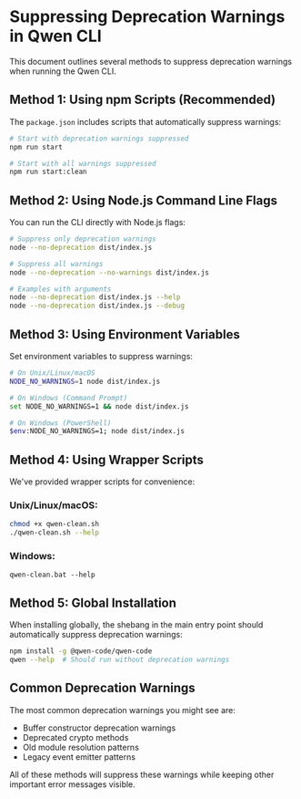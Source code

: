 # Suppressing Deprecation Warnings in Qwen CLI

This document outlines several methods to suppress deprecation warnings when running the Qwen CLI.

## Method 1: Using npm Scripts (Recommended)

The `package.json` includes scripts that automatically suppress warnings:

```bash
# Start with deprecation warnings suppressed
npm run start

# Start with all warnings suppressed  
npm run start:clean
```

## Method 2: Using Node.js Command Line Flags

You can run the CLI directly with Node.js flags:

```bash
# Suppress only deprecation warnings
node --no-deprecation dist/index.js

# Suppress all warnings
node --no-deprecation --no-warnings dist/index.js

# Examples with arguments
node --no-deprecation dist/index.js --help
node --no-deprecation dist/index.js --debug
```

## Method 3: Using Environment Variables

Set environment variables to suppress warnings:

```bash
# On Unix/Linux/macOS
NODE_NO_WARNINGS=1 node dist/index.js

# On Windows (Command Prompt)
set NODE_NO_WARNINGS=1 && node dist/index.js

# On Windows (PowerShell)
$env:NODE_NO_WARNINGS=1; node dist/index.js
```

## Method 4: Using Wrapper Scripts

We've provided wrapper scripts for convenience:

### Unix/Linux/macOS:
```bash
chmod +x qwen-clean.sh
./qwen-clean.sh --help
```

### Windows:
```batch
qwen-clean.bat --help
```

## Method 5: Global Installation

When installing globally, the shebang in the main entry point should automatically suppress deprecation warnings:

```bash
npm install -g @qwen-code/qwen-code
qwen --help  # Should run without deprecation warnings
```

## Common Deprecation Warnings

The most common deprecation warnings you might see are:
- Buffer constructor deprecation warnings
- Deprecated crypto methods
- Old module resolution patterns
- Legacy event emitter patterns

All of these methods will suppress these warnings while keeping other important error messages visible.
